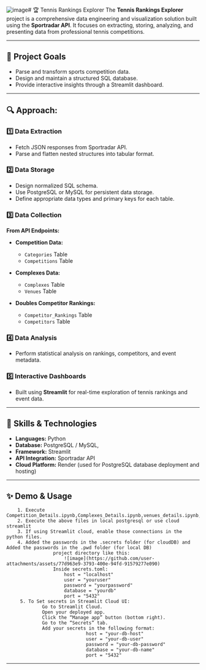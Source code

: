 ![image](https://github.com/user-attachments/assets/90426714-2b83-4990-92f3-50f0e8a008b8)# 🏆 Tennis Rankings Explorer
The **Tennis Rankings Explorer** project is a comprehensive data engineering and visualization solution built using the **Sportradar API**. It focuses on extracting, storing, analyzing, and presenting data from professional tennis competitions.

---

## 📌 Project Goals
* Parse and transform sports competition data.
* Design and maintain a structured SQL database.
* Provide interactive insights through a Streamlit dashboard.

---

## 🔍 Approach:
### 1️⃣ Data Extraction
* Fetch JSON responses from Sportradar API.
* Parse and flatten nested structures into tabular format.

### 2️⃣ Data Storage
* Design normalized SQL schema.
* Use PostgreSQL or MySQL for persistent data storage.
* Define appropriate data types and primary keys for each table.

### 3️⃣ Data Collection
**From API Endpoints:**
* **Competition Data:**
  * `Categories` Table
  * `Competitions` Table

* **Complexes Data:**
  * `Complexes` Table
  * `Venues` Table

* **Doubles Competitor Rankings:**
  * `Competitor_Rankings` Table
  * `Competitors` Table

### 4️⃣ Data Analysis
* Perform statistical analysis on rankings, competitors, and event metadata.

### 5️⃣ Interactive Dashboards
* Built using **Streamlit** for real-time exploration of tennis rankings and event data.
---

## 🧰 Skills & Technologies
* **Languages:** Python
* **Database:** PostgreSQL / MySQL, 
* **Framework:** Streamlit
* **API Integration:** Sportradar API
* **Cloud Platform:** Render (used for PostgreSQL database deployment and hosting)

---

## ✨ Demo & Usage
        1. Execute Competition_Details.ipynb,Complexes_Details.ipynb,venues_details.ipynb,Competitors_Details.ipynb,Competitor_Rankings.ipynb,sql_queries.ipynb,Streamlit.py
        2. Execute the above files in local postgresql or use cloud streamlit
        3. If using Streamlit cloud, enable those connections in the python files.
        4. Added the passwords in the .secrets folder (for cloudDB) and Added the passwords in the .pwd folder (for local DB)
                     project directory like this:
                         ![image](https://github.com/user-attachments/assets/77d963e9-3793-400e-94fd-91579277e090)
                     Inside secrets.toml:
                         host = "localhost"
                         user = "youruser"
                         password = "yourpassword"
                         database = "yourdb"
                         port = "5432"
         5. To Set secrets in Streamlit Cloud UI:
                 Go to Streamlit Cloud.
                 Open your deployed app.
                 Click the “Manage app” button (bottom right).
                 Go to the “Secrets” tab.
                 Add your secrets in the following format:
                                 host = "your-db-host"
                                 user = "your-db-user"
                                 password = "your-db-password"
                                 database = "your-db-name"
                                 port = "5432"



---
